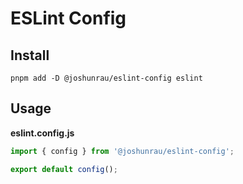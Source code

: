 # ESLint Config

## Install

```shell
pnpm add -D @joshunrau/eslint-config eslint
```

## Usage

**eslint.config.js**

```javascript
import { config } from '@joshunrau/eslint-config';

export default config();
```